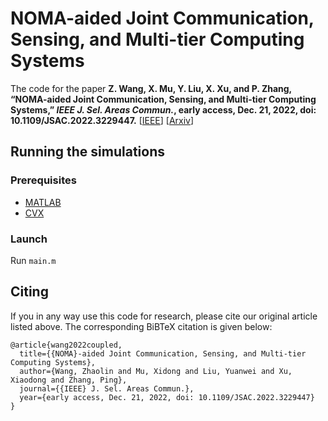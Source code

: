 # NOMA-aided Joint Communication, Sensing, and Multi-tier Computing Systems

The code for the paper 
**Z. Wang, X. Mu, Y. Liu, X. Xu, and P. Zhang, “NOMA-aided Joint Communication, Sensing, and Multi-tier Computing Systems,” *IEEE J. Sel. Areas Commun.*, early access, Dec. 21, 2022, doi: 10.1109/JSAC.2022.3229447.** [[IEEE](https://ieeexplore.ieee.org/document/9996408)] [[Arxiv](https://arxiv.org/abs/2205.08272)]

## Running the simulations

### Prerequisites

- [MATLAB](https://uk.mathworks.com/products/matlab.html)
- [CVX](http://cvxr.com/cvx/)

### Launch

Run `main.m`

## Citing
If you in any way use this code for research, please cite our original article listed above. The corresponding BiBTeX citation is given below:
```
@article{wang2022coupled,
  title={{NOMA}-aided Joint Communication, Sensing, and Multi-tier Computing Systems},
  author={Wang, Zhaolin and Mu, Xidong and Liu, Yuanwei and Xu, Xiaodong and Zhang, Ping},
  journal={{IEEE} J. Sel. Areas Commun.},
  year={early access, Dec. 21, 2022, doi: 10.1109/JSAC.2022.3229447}
}
```

